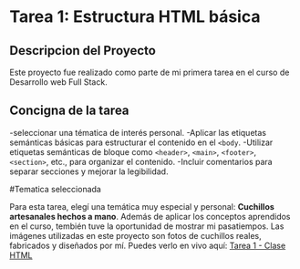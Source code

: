 # Tarea 1: Estructura HTML básica

## Descripcion del Proyecto

Este proyecto fue realizado como parte de mi primera tarea en el curso de Desarrollo web Full Stack.

## Concigna de la tarea
-seleccionar una tématica de interés personal.
-Aplicar las etiquetas semánticas básicas para estructurar el contenido en el `<body`.
-Utilizar etiquetas semánticas de bloque como `<header>`, `<main>`, `<footer>`, `<section>`, etc., para organizar el contenido.
-Incluir comentarios para separar secciones y mejorar la legibilidad.

#Tematica seleccionada

Para esta tarea, elegí una temática muy especial y personal: **Cuchillos artesanales hechos a mano**. Además de aplicar los conceptos aprendidos en el curso, tembién tuve la oportunidad de mostrar mi pasatiempos. Las imágenes utilizadas en este proyecto son fotos de cuchillos reales, fabricados y diseñados por mí.
Puedes verlo en vivo aquí: [Tarea 1 - Clase HTML](https://tarea-1-clase-html.vercel.app/)

